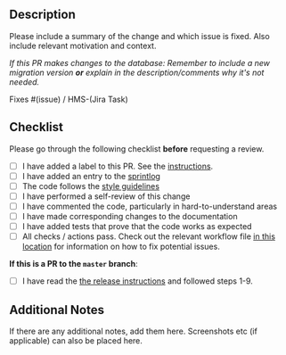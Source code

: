 ## Description

Please include a summary of the change and which issue is fixed. Also include relevant motivation and context.

_If this PR makes changes to the database: Remember to include a new migration version **or** explain in the description/comments why it's not needed._

Fixes #(issue) / HMS-(Jira Task)

## Checklist

Please go through the following checklist **before** requesting a review.

- [ ] I have added a label to this PR. See the [instructions](../docs/procedures/labeling_a_pull_request.md).
- [ ] I have added an entry to the [sprintlog](../SPRINTLOG.md)
- [ ] The code follows the [style guidelines](../docs/procedures/style_guidelines.md)
- [ ] I have performed a self-review of this change
- [ ] I have commented the code, particularly in hard-to-understand areas
- [ ] I have made corresponding changes to the documentation
- [ ] I have added tests that prove that the code works as expected
- [ ] All checks / actions pass. Check out the relevant workflow file [in this location](./workflows/) for information on how to fix potential issues.

**If this is a PR to the `master` branch**:

- [ ] I have read the [the release instructions](../docs/procedures/new_release.md) and followed steps 1-9. <!-- Should be checked if the "PR to `master` branch" box is checked AND the specified steps in the release instructions have been followed. -->

## Additional Notes

If there are any additional notes, add them here. Screenshots etc (if applicable) can also be placed here.

